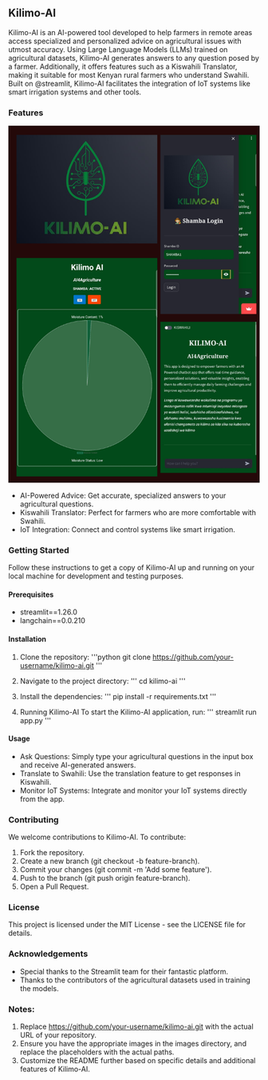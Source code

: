 ## Kilimo-AI

Kilimo-AI is an AI-powered tool developed to help farmers in remote areas access specialized and personalized advice on agricultural issues with utmost accuracy. Using Large Language Models (LLMs) trained on agricultural datasets, Kilimo-AI generates answers to any question posed by a farmer. Additionally, it offers features such as a Kiswahili Translator, making it suitable for most Kenyan rural farmers who understand Swahili. Built on @streamlit, Kilimo-AI facilitates the integration of IoT systems like smart irrigation systems and other tools.


### Features
![alt text](Kilimo_AI_Illustration.png)
- AI-Powered Advice: Get accurate, specialized answers to your agricultural questions.
- Kiswahili Translator: Perfect for farmers who are more comfortable with Swahili.
- IoT Integration: Connect and control systems like smart irrigation.


### Getting Started
Follow these instructions to get a copy of Kilimo-AI up and running on your local machine for development and testing purposes.

#### Prerequisites
- streamlit==1.26.0
- langchain==0.0.210

#### Installation
1. Clone the repository:
'''python
git clone https://github.com/your-username/kilimo-ai.git
'''

2. Navigate to the project directory:
'''
cd kilimo-ai
'''
3. Install the dependencies:
'''
pip install -r requirements.txt
'''
4. Running Kilimo-AI
To start the Kilimo-AI application, run:
'''
streamlit run app.py
'''

#### Usage
- Ask Questions: Simply type your agricultural questions in the input box and receive AI-generated answers.
- Translate to Swahili: Use the translation feature to get responses in Kiswahili.
- Monitor IoT Systems: Integrate and monitor your IoT systems directly from the app.

### Contributing
We welcome contributions to Kilimo-AI. To contribute:
1. Fork the repository.
2. Create a new branch (git checkout -b feature-branch).
3. Commit your changes (git commit -m 'Add some feature').
4. Push to the branch (git push origin feature-branch).
5. Open a Pull Request.

### License
This project is licensed under the MIT License - see the LICENSE file for details.

### Acknowledgements
- Special thanks to the Streamlit team for their fantastic platform.
- Thanks to the contributors of the agricultural datasets used in training the models.

### Notes:
1. Replace https://github.com/your-username/kilimo-ai.git with the actual URL of your repository.
2. Ensure you have the appropriate images in the images directory, and replace the placeholders with the actual paths.
3. Customize the README further based on specific details and additional features of Kilimo-AI.